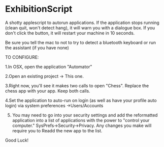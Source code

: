 ExhibitionScript
================

A shotty applescript to autorun applications. If the application stops running (clean quit, won't detect hang), it will warn you with a dialogue box. If you don't click the button, it will restart your machine in 10 seconds.


Be sure you tell the mac to not to try to detect a bluetooth keyboard or run the assistant (if you have none)

TO CONFIGURE:

1.In OSX, open the application "Automator"

2.Open an existing project -> This one.

3.Right now, you'll see it makes two calls to open "Chess". Replace the chess app with your app. Keep both calls.

4.Set the application to auto-run on login (as well as have your profile auto login) via system preferences ->Users/Accounts

5. You may need to go into your security settings and add the reformatted application into a list of applications with the power to "control your computer." SysPrefs->Security->Privacy. Any changes you make will require you to Readd the new app to the list.


Good Luck!
